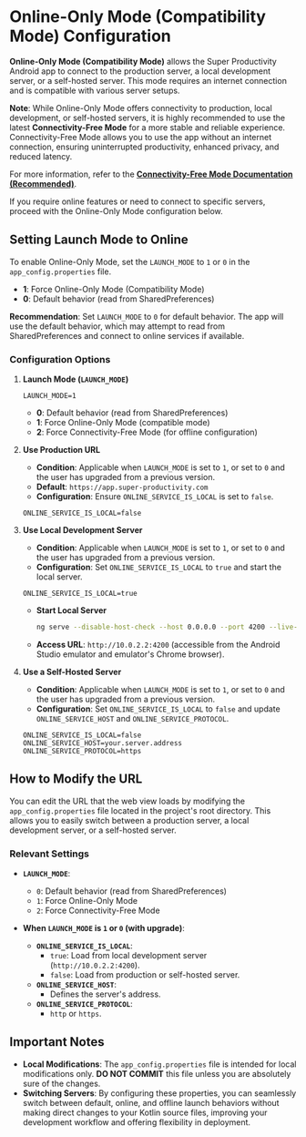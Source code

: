 # Online-Only Mode (Compatibility Mode) Configuration

**Online-Only Mode (Compatibility Mode)** allows the Super Productivity Android app to connect to the production server, a local development server, or a self-hosted server. This mode requires an internet connection and is compatible with various server setups.

**Note**: While Online-Only Mode offers connectivity to production, local development, or self-hosted servers, it is highly recommended to use the latest **Connectivity-Free Mode** for a more stable and reliable experience. Connectivity-Free Mode allows you to use the app without an internet connection, ensuring uninterrupted productivity, enhanced privacy, and reduced latency.

For more information, refer to the **[Connectivity-Free Mode Documentation (Recommended)](./README_OFFLINE.md)**.

If you require online features or need to connect to specific servers, proceed with the Online-Only Mode configuration below.

## Setting Launch Mode to Online

To enable Online-Only Mode, set the `LAUNCH_MODE` to `1` or `0` in the `app_config.properties` file.

- **1**: Force Online-Only Mode (Compatibility Mode)
- **0**: Default behavior (read from SharedPreferences)

**Recommendation**: Set `LAUNCH_MODE` to `0` for default behavior. The app will use the default behavior, which may attempt to read from SharedPreferences and connect to online services if available.

### Configuration Options

1. **Launch Mode (`LAUNCH_MODE`)**

    ```properties
    LAUNCH_MODE=1
    ```

    - **0**: Default behavior (read from SharedPreferences)
    - **1**: Force Online-Only Mode (compatible mode)
    - **2**: Force Connectivity-Free Mode (for offline configuration)

2. **Use Production URL**

    - **Condition**: Applicable when `LAUNCH_MODE` is set to `1`, or set to `0` and the user has upgraded from a previous version.
    - **Default**: `https://app.super-productivity.com`
    - **Configuration**: Ensure `ONLINE_SERVICE_IS_LOCAL` is set to `false`.

    ```properties
    ONLINE_SERVICE_IS_LOCAL=false
    ```

3. **Use Local Development Server**

    - **Condition**: Applicable when `LAUNCH_MODE` is set to `1`, or set to `0` and the user has upgraded from a previous version.
    - **Configuration**: Set `ONLINE_SERVICE_IS_LOCAL` to `true` and start the local server.

    ```properties
    ONLINE_SERVICE_IS_LOCAL=true
    ```

    - **Start Local Server**

      ```bash
      ng serve --disable-host-check --host 0.0.0.0 --port 4200 --live-reload --watch
      ```

    - **Access URL**: `http://10.0.2.2:4200` (accessible from the Android Studio emulator and emulator's Chrome browser).

4. **Use a Self-Hosted Server**

    - **Condition**: Applicable when `LAUNCH_MODE` is set to `1`, or set to `0` and the user has upgraded from a previous version.
    - **Configuration**: Set `ONLINE_SERVICE_IS_LOCAL` to `false` and update `ONLINE_SERVICE_HOST` and `ONLINE_SERVICE_PROTOCOL`.

    ```properties
    ONLINE_SERVICE_IS_LOCAL=false
    ONLINE_SERVICE_HOST=your.server.address
    ONLINE_SERVICE_PROTOCOL=https
    ```

## How to Modify the URL

You can edit the URL that the web view loads by modifying the `app_config.properties` file located in the project's root directory. This allows you to easily switch between a production server, a local development server, or a self-hosted server.

### Relevant Settings

- **`LAUNCH_MODE`**:
    - `0`: Default behavior (read from SharedPreferences)
    - `1`: Force Online-Only Mode
    - `2`: Force Connectivity-Free Mode

- **When `LAUNCH_MODE` is `1` or `0` (with upgrade)**:
    - **`ONLINE_SERVICE_IS_LOCAL`**:
        - `true`: Load from local development server (`http://10.0.2.2:4200`).
        - `false`: Load from production or self-hosted server.
    - **`ONLINE_SERVICE_HOST`**:
        - Defines the server's address.
    - **`ONLINE_SERVICE_PROTOCOL`**:
        - `http` or `https`.

## Important Notes

- **Local Modifications**: The `app_config.properties` file is intended for local modifications only. **DO NOT COMMIT** this file unless you are absolutely sure of the changes.
- **Switching Servers**: By configuring these properties, you can seamlessly switch between default, online, and offline launch behaviors without making direct changes to your Kotlin source files, improving your development workflow and offering flexibility in deployment.